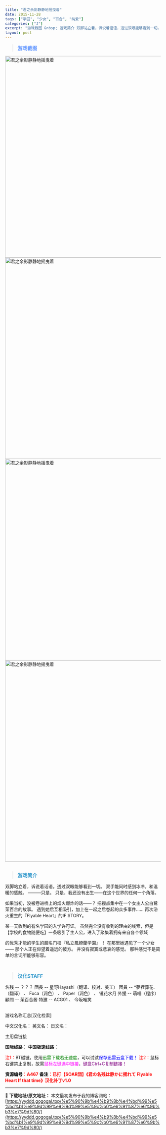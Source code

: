 ```yaml
---
title: "君之余影静静地摇曳着"
date: 2015-11-28
tags: ["学园", "少女", "百合", "纯爱"]
categories: ["J"]
excerpt: "游戏截图 &nbsp; 游戏简介 双脚站立着，诉说着话语，透过双眼能够看到一切。 双手能同时感到冰冷，和温暖的感触。 ———只是。 只是，我还没有出生——在这个世界的任何一个角落。 如果当初，没被卷进桥上的烟火爆炸的话——？ 把视点集中在一个女主人公白鷺茉百合的故事。 遇到她后互相吸引，加上在一起之&hellip;"
layout: post
---
```


<div>
<blockquote><b><span style="font-size: 12pt; color: #6699ff;">游戏截图</span></b></blockquote>
<div><img title="点击放大" src="https://yyddd.gogogal.top/wp-content/uploads/2025/04/20250430_6811db0793b13.webp" alt="君之余影静静地摇曳着" width="650" /></div>
<div><img title="点击放大" src="https://yyddd.gogogal.top/wp-content/uploads/2025/04/20250430_6811db09e1d5c.webp" alt="君之余影静静地摇曳着" width="650" /></div>
<div><img title="点击放大" src="https://yyddd.gogogal.top/wp-content/uploads/2025/04/20250430_6811db0cf1ea8.webp" alt="君之余影静静地摇曳着" width="650" /></div>
<div><img title="点击放大" src="https://yyddd.gogogal.top/wp-content/uploads/2025/04/20250430_6811db0e50180.webp" alt="君之余影静静地摇曳着" width="650" /></div>
&nbsp;
<blockquote><b><span style="font-size: 12pt; color: #3399cc;">游戏简介</span></b></blockquote>
<div>双脚站立着，诉说着话语，透过双眼能够看到一切。
双手能同时感到冰冷，和温暖的感触。
———只是。
只是，我还没有出生——在这个世界的任何一个角落。

如果当初，没被卷进桥上的烟火爆炸的话——？
把视点集中在一个女主人公白鷺茉百合的故事。
遇到她后互相吸引，加上在一起之后卷起的众多事件……
再次浴火重生的『Flyable Heart』的IF STORY。

某一天收到的有名学园的入学许可证。
虽然完全没有收到的理由的线索，但是【学校的食物随便吃】一条吸引了主人公，进入了聚集着拥有来自各个领域

的优秀才能的学生的超名门校『私立鳳繚蘭学園』 ！
在那里她遇见了一个少女——
那个人正在仰望着遥远的彼方。
并没有寂寞或悲哀的感觉。
那种感觉不是简单的言词所能够形容。</div>
&nbsp;
<blockquote><b><span style="font-size: 12pt; color: #3399cc;">汉化STAFF</span></b></blockquote>
<div>名残 -- ？？？
団長 -- 星野Hayashi（翻译、校对、美工）
団員 -- *夢裡葬花.（翻译） 、 Fuca（润色） 、 Paper（润色） 、 镜花水月
外援 -- 萌喵（程序）
顧問 -- 茉百合酱
特邀 -- ACG01 、 今坂唯笑</div>
&nbsp;

游戏名称汇总[汉化检索]

中文汉化名：
英文名：
日文名：
</div>
<div class="panel panel-primary">
<div class="panel-heading">主用盘链接</div>
<div class="panel-body">

<b>国际线路：</b>
<b>中国极速线路：</b>


<span style="color: #ff0000;">注1：</span>BT磁链，使用<span style="color: #008000;">迅雷下载若无速度</span>，可以试试<span style="color: #0000ff;">保存迅雷云盘下载！</span>
<span style="color: #ff0000;">注2：</span>鼠标右键禁止复制，故需<span style="color: #ff00ff;">鼠标左键选中链接</span>，<span style="color: #800080;">键盘Ctrl+C复制链接！</span>

</div>
<div class="panel-footer"><span style="color: #ff0000;"><b><span style="color: #000000;">资源编号</span>：A467</b></span>
<span style="color: #ff0000;"><b><span style="color: #000000;">备注</span>：已打【SOAR団】《君の名残は静かに揺れて Flyable Heart If that time》汉化补丁v1.0</b></span></div>
</div>

---
📖 **下载地址/原文地址：** 本文最初发布于我的博客网站：[https://yyddd.gogogal.top/%e5%90%9b%e4%b9%8b%e4%bd%99%e5%bd%b1%e9%9d%99%e9%9d%99%e5%9c%b0%e6%91%87%e6%9b%b3%e7%9d%80/](https://yyddd.gogogal.top/%e5%90%9b%e4%b9%8b%e4%bd%99%e5%bd%b1%e9%9d%99%e9%9d%99%e5%9c%b0%e6%91%87%e6%9b%b3%e7%9d%80/)
